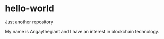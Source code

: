 # hello-world
Just another repository

My name is Angaythegiant and I have an interest in blockchain technology.
